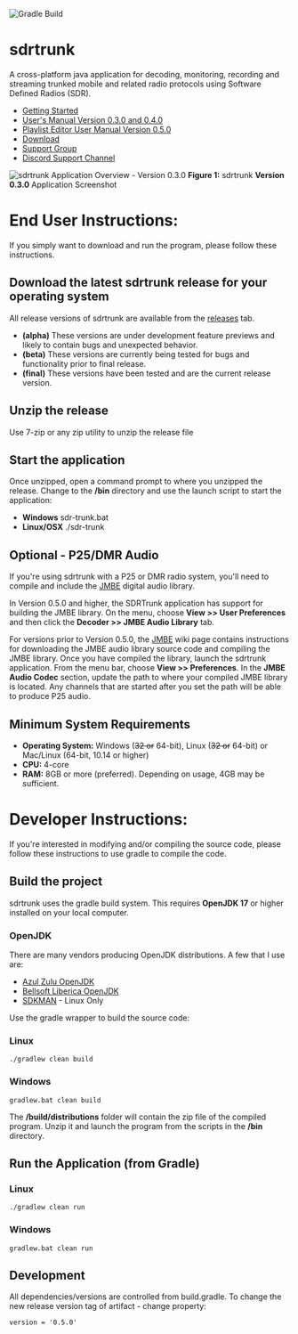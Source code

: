 ![Gradle Build](https://github.com/dsheirer/sdrtrunk/actions/workflows/gradle.yml/badge.svg)

# sdrtrunk
A cross-platform java application for decoding, monitoring, recording and streaming trunked mobile and related radio protocols using Software Defined Radios (SDR).

* [Getting Started](https://github.com/DSheirer/sdrtrunk/wiki/GettingStarted_V0.3.0)
* [User's Manual Version 0.3.0 and 0.4.0](https://github.com/DSheirer/sdrtrunk/wiki/UserManual_V0.3.0)
* [Playlist Editor User Manual Version 0.5.0](https://github.com/DSheirer/sdrtrunk/wiki/Playlist-Editor)
* [Download](https://github.com/DSheirer/sdrtrunk/releases)
* [Support Group](https://groups.google.com/forum/#!forum/sdrtrunk)
* [Discord Support Channel](https://discord.gg/HJQaKYE)

![sdrtrunk Application Overview - Version 0.3.0](https://github.com/DSheirer/sdrtrunk/wiki/v0.3/images/ApplicationOverview_V0.3.0.png)
**Figure 1:** sdrtrunk **Version 0.3.0** Application Screenshot

# End User Instructions:

If you simply want to download and run the program, please follow these instructions.

## Download the latest sdrtrunk release for your operating system
 
All release versions of sdrtrunk are available from the [releases](https://github.com/DSheirer/sdrtrunk/releases) tab.

* **(alpha)** These versions are under development feature previews and likely to contain bugs and unexpected behavior.
* **(beta)** These versions are currently being tested for bugs and functionality prior to final release.
* **(final)** These versions have been tested and are the current release version.

## Unzip the release

Use 7-zip or any zip utility to unzip the release file

## Start the application

Once unzipped, open a command prompt to where you unzipped the release.  Change to the **/bin** directory and use the launch script to start the application:
* **Windows** sdr-trunk.bat
* **Linux/OSX** ./sdr-trunk

## Optional - P25/DMR Audio
If you're using sdrtrunk with a P25 or DMR radio system, you'll need to compile and include the [JMBE](https://github.com/DSheirer/sdrtrunk/wiki/JMBE) digital audio library.

In Version 0.5.0 and higher, the SDRTrunk application has support for building the JMBE library.  On the menu, choose **View >> User Preferences** and then click the **Decoder >> JMBE Audio Library** tab.

For versions prior to Version 0.5.0, the [JMBE](https://github.com/DSheirer/sdrtrunk/wiki/JMBE) wiki page contains instructions for downloading the JMBE audio library source code and compiling the JMBE library.  Once you have compiled the library, launch the sdrtrunk application.  From the menu bar, choose **View >> Preferences**.  In the **JMBE Audio Codec** section, update the path to where your compiled JMBE library is located.  Any channels that are started after you set the path will be able to produce P25 audio.

## Minimum System Requirements
* **Operating System:** Windows (~~32 or~~ 64-bit), Linux (~~32 or~~ 64-bit) or Mac/Linux (64-bit, 10.14 or higher)
* **CPU:** 4-core
* **RAM:** 8GB or more (preferred).  Depending on usage, 4GB may be sufficient.

# Developer Instructions:

If you're interested in modifying and/or compiling the source code, please follow these instructions to use gradle to compile the code. 

## Build the project
sdrtrunk uses the gradle build system. This requires **OpenJDK 17** or higher installed on your local computer.  

### OpenJDK
There are many vendors producing OpenJDK distributions.  A few that I use are:
* [Azul Zulu OpenJDK](https://www.azul.com/downloads/?package=jdk)
* [Bellsoft Liberica OpenJDK](https://bell-sw.com/pages/downloads/#/java-17-lts%20/%20current)
* [SDKMAN](https://sdkman.io/) - Linux Only

Use the gradle wrapper to build the source code:

### Linux
```
./gradlew clean build
```
### Windows
```
gradlew.bat clean build
```

The **/build/distributions** folder will contain the zip file of the compiled program.  Unzip it and launch the program from the scripts in the **/bin** directory.

## Run the Application (from Gradle)

### Linux
```
./gradlew clean run
```
### Windows
```
gradlew.bat clean run
```


## Development
All dependencies/versions are controlled from build.gradle.
To change the new release version tag of artifact - change property:
```
version = '0.5.0'
```
